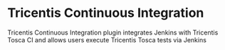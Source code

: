Tricentis Continuous Integration
=============================================
Tricentis Continuous Integration plugin integrates Jenkins with Tricentis Tosca CI and allows users execute Tricentis Tosca tests via Jenkins
